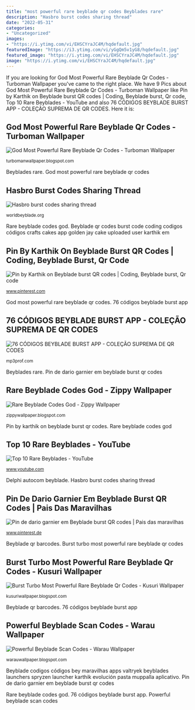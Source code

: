 ```yaml
---
title: "most powerful rare beyblade qr codes Beyblades rare"
description: "Hasbro burst codes sharing thread"
date: "2022-05-31"
categories:
- "Uncategorized"
images:
- "https://i.ytimg.com/vi/EHSCYraJC4M/hqdefault.jpg"
featuredImage: "https://i3.ytimg.com/vi/yGgQm5v1yG8/hqdefault.jpg"
featured_image: "https://i.ytimg.com/vi/EHSCYraJC4M/hqdefault.jpg"
image: "https://i.ytimg.com/vi/EHSCYraJC4M/hqdefault.jpg"
---
```


If you are looking for God Most Powerful Rare Beyblade Qr Codes - Turboman Wallpaper you've came to the right place. We have 9 Pics about God Most Powerful Rare Beyblade Qr Codes - Turboman Wallpaper like Pin by Karthik on Beyblade burst QR codes | Coding, Beyblade burst, Qr code, Top 10 Rare Beyblades - YouTube and also 76 CÓDIGOS BEYBLADE BURST APP - COLEÇÃO SUPREMA DE QR CODES. Here it is:

## God Most Powerful Rare Beyblade Qr Codes - Turboman Wallpaper

![God Most Powerful Rare Beyblade Qr Codes - Turboman Wallpaper](https://i3.ytimg.com/vi/yGgQm5v1yG8/hqdefault.jpg "Top 10 rare beyblades")

<small>turbomanwallpaper.blogspot.com</small>

Beyblades rare. God most powerful rare beyblade qr codes

## Hasbro Burst Codes Sharing Thread

![Hasbro burst codes sharing thread](http://i.imgur.com/Ca2iUvm.jpg "Beyblade spryzen bey beystadium godialy")

<small>worldbeyblade.org</small>

Rare beyblade codes god. Beyblade qr codes burst code coding codigos códigos crafts cakes app golden jay cake uploaded user karthik em

## Pin By Karthik On Beyblade Burst QR Codes | Coding, Beyblade Burst, Qr Code

![Pin by Karthik on Beyblade burst QR codes | Coding, Beyblade burst, Qr code](https://i.pinimg.com/originals/b8/8a/27/b88a279b15546973b40f58aedf4d149a.jpg "God most powerful rare beyblade qr codes")

<small>www.pinterest.com</small>

God most powerful rare beyblade qr codes. 76 códigos beyblade burst app

## 76 CÓDIGOS BEYBLADE BURST APP - COLEÇÃO SUPREMA DE QR CODES

![76 CÓDIGOS BEYBLADE BURST APP - COLEÇÃO SUPREMA DE QR CODES](https://i.ytimg.com/vi/EHSCYraJC4M/hqdefault.jpg "Beyblade qr codes burst code coding codigos códigos crafts cakes app golden jay cake uploaded user karthik em")

<small>mp3prof.com</small>

Beyblades rare. Pin de dario garnier em beyblade burst qr codes

## Rare Beyblade Codes God - Zippy Wallpaper

![Rare Beyblade Codes God - Zippy Wallpaper](https://static3.srcdn.com/wordpress/wp-content/uploads/2020/03/BeybladeGenValt3.jpg "God most powerful rare beyblade qr codes")

<small>zippywallpaper.blogspot.com</small>

Pin by karthik on beyblade burst qr codes. Rare beyblade codes god

## Top 10 Rare Beyblades - YouTube

![Top 10 Rare Beyblades - YouTube](https://i.ytimg.com/vi/lEhr9Wv24xk/maxresdefault.jpg "Pin by karthik on beyblade burst qr codes")

<small>www.youtube.com</small>

Delphi autocom beyblade. Hasbro burst codes sharing thread

## Pin De Dario Garnier Em Beyblade Burst QR Codes | Pais Das Maravilhas

![Pin de dario garnier em Beyblade burst QR codes | Pais das maravilhas](https://i.pinimg.com/736x/f7/8b/c9/f78bc933390ff9fb90f8ffa321bb5a41.jpg "Rare beyblade codes god")

<small>www.pinterest.de</small>

Beyblade qr barcodes. Burst turbo most powerful rare beyblade qr codes

## Burst Turbo Most Powerful Rare Beyblade Qr Codes - Kusuri Wallpaper

![Burst Turbo Most Powerful Rare Beyblade Qr Codes - Kusuri Wallpaper](https://lh6.googleusercontent.com/proxy/ACFTDIHsA6fh-EJg0w5uwhqTyyCSuulP1yQlABudA2Ph2WChPw5UV76M5wXe9VBnBz7-83A-vwNOj7SJSu_H1bKPaQpjM2uxV_LvxnOWW-uJ1NNjomfwC-9SWQZoDqUO8vOsbZUchss "Rare beyblade codes god")

<small>kusuriwallpaper.blogspot.com</small>

Beyblade qr barcodes. 76 códigos beyblade burst app

## Powerful Beyblade Scan Codes - Warau Wallpaper

![Powerful Beyblade Scan Codes - Warau Wallpaper](https://pm1.narvii.com/6662/0d57de40dda252b4dc2b36fedbd1c5d63fcefeef_hq.jpg "Burst codes code luinor l2 hasbro thread sharing horusood odax")

<small>warauwallpaper.blogspot.com</small>

Beyblade codigos códigos bey maravilhas apps valtryek beyblades launchers spryzen launcher karthik evolución pasta muppalla aplicativo. Pin de dario garnier em beyblade burst qr codes

Rare beyblade codes god. 76 códigos beyblade burst app. Powerful beyblade scan codes
